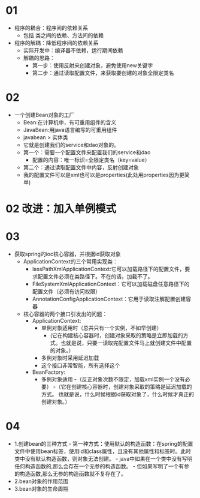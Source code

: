 # 01
- 程序的耦合：程序间的依赖关系
  - 包括 类之间的依赖、方法间的依赖
- 程序的解耦：降低程序间的依赖关系
  - 实际开发中：编译器不依赖，运行期间依赖
  - 解耦的思路：
    - 第一步：使用反射来创建对象，避免使用new关键字
    - 第二步：通过读取配置文件，来获取要创建的对象全限定类名
# 02
- 一个创建Bean对象的工厂
   - Bean:在计算机中，有可重用组件的含义
   - JavaBean:用java语言编写的可重用组件
    - javabean > 实体类
    - 它就是创建我们的service和dao对象的。
    - 第一个：需要一个配置文件来配置我们的service和dao
      - 配置的内容：唯一标识=全限定类名（key=value）
    - 第二个：通过读取配置文件中内容，反射创建对象
    - 我的配置文件可以是xml也可以是properties(此处用properties因为更简单)
# 02 改进：加入单例模式
# 03 
- 获取spring的ioc核心容器，并根据id获取对象
  - ApplicationContext的三个常用实现类：
     - lassPathXmlApplicationContext:它可以加载路径下的配置文件，要求配置文件必须在类路径下。不在的话，加载不了。
     - FileSystemXmlApplicationContext：它可以加载磁盘任意路径下的配置文件（必须有访问权限）
     - AnnotationConfigApplicationContext：它用于读取注解配置创建容器
  - 核心容器的两个接口引发出的问题：
     - ApplicationContext:
       - 单例对象适用时（总共只有一个实例，不如早创建）
          - (它在构建核心容器时，创建对象采取的策略是立即加载的方式。也就是说，只要一读取完配置文件马上就创建文件中配置的对象。）
       - 多例对象时采用延迟加载
       - 这个接口非常智能，所有选择这个
     - BeanFactory:
        - 多例对象适用
         -（反正对象次数不限定，加载xml实例一个没有必要）
         -（它在创建核心容器时，创建对象采取的策略是延迟加载的方式。
           也就是说，什么时候根据id获取对象了，什么时候才真正的创建对象。）
# 04           
- 1.创建bean的三种方式
        - 第一种方式：使用默认的构造函数：在spring的配置文件中使用bean标签，使用id和class属性，且没有其他属性和标签时。此时类中没有默认构造函数，则对象无法创建。
            - java中如果在一个类中没有写明任何构造函数的,那么会存在一个无参的构造函数。
            - 但如果写明了一个有参的构造函数,那么无参的构造函数就不复存在了。
- 2.bean对象的作用范围
- 3.bean对象的生命周期
